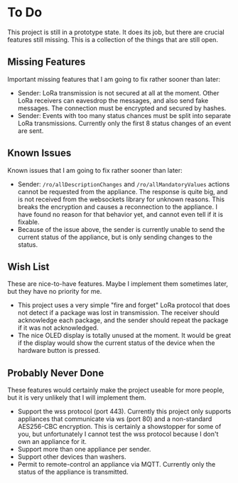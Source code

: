 # To Do

This project is still in a prototype state. It does its job, but there are crucial features still missing. This is a collection of the things that are still open.

## Missing Features

Important missing features that I am going to fix rather sooner than later:

* Sender: LoRa transmission is not secured at all at the moment. Other LoRa receivers can eavesdrop the messages, and also send fake messages. The connection must be encrypted and secured by hashes.
* Sender: Events with too many status chances must be split into separate LoRa transmissions. Currently only the first 8 status changes of an event are sent.

## Known Issues

Known issues that I am going to fix rather sooner than later:

* Sender: `/ro/allDescriptionChanges` and `/ro/allMandatoryValues` actions cannot be requested from the appliance. The response is quite big, and is not received from the websockets library for unknown reasons. This breaks the encryption and causes a reconnection to the appliance. I have found no reason for that behavior yet, and cannot even tell if it is fixable.
* Because of the issue above, the sender is currently unable to send the current status of the appliance, but is only sending changes to the status.

## Wish List

These are nice-to-have features. Maybe I implement them sometimes later, but they have no priority for me.

* This project uses a very simple "fire and forget" LoRa protocol that does not detect if a package was lost in transmission. The receiver should acknowledge each package, and the sender should repeat the package if it was not acknowledged.
* The nice OLED display is totally unused at the moment. It would be great if the display would show the current status of the device when the hardware button is pressed.

## Probably Never Done

These features would certainly make the project useable for more people, but it is very unlikely that I will implement them.

* Support the wss protocol (port 443). Currently this project only supports appliances that communicate via ws (port 80) and a non-standard AES256-CBC encryption. This is certainly a showstopper for some of you, but unfortunately I cannot test the wss protocol because I don't own an appliance for it.
* Support more than one appliance per sender.
* Support other devices than washers.
* Permit to remote-control an appliance via MQTT. Currently only the status of the appliance is transmitted.
